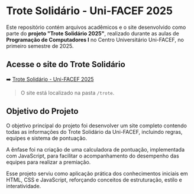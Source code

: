 # Trote Solidário - Uni-FACEF 2025

Este repositório contém arquivos acadêmicos e o site desenvolvido como parte do **projeto "Trote Solidário 2025"**, realizado durante as aulas de **Programação de Computadores I** no Centro Universitário Uni-FACEF, no primeiro semestre de 2025.

## Acesse o site do Trote Solidário

➡️ [Trote Solidário - Uni-FACEF 2025](https://guilhermetonin.github.io/progcomp1/trote/index.html)

> O site está localizado na pasta `/trote`.

## Objetivo do Projeto

O objetivo principal do projeto foi desenvolver um site completo contendo todas as informações do Trote Solidário da Uni-FACEF, incluindo regras, equipes e sistema de pontuação.

A ênfase foi na criação de uma calculadora de pontuação, implementada com JavaScript, para facilitar o acompanhamento do desempenho das equipes para realizar a premiação.

Esse projeto serviu como aplicação prática dos conhecimentos iniciais em HTML, CSS e JavaScript, reforçando conceitos de estruturação, estilo e interatividade.
